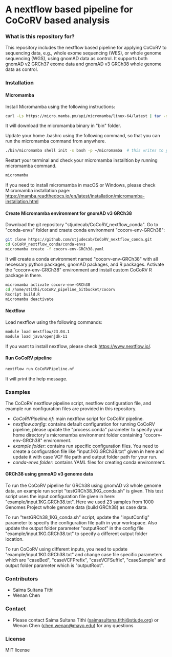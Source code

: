 # A nextflow based pipeline for CoCoRV based analysis #

### What is this repository for? ###
This repository includes the nextflow based pipeline for applying CoCoRV to sequencing data, e.g., whole exome sequencing (WES), or whole genome sequencing (WGS), using gnomAD data as control. It supports both gnomAD v2 GRCh37 exome data and gnomAD v3 GRCh38 whole genome data as control.    

### Installation ###
#### Micromamba ####
Install Micromamba using the following instructions:
```bash
curl -Ls https://micro.mamba.pm/api/micromamba/linux-64/latest | tar -xvj bin/micromamba
```
It will download the micromamba binary in "bin" folder.

Update your home .bashrc using the following command, so that you can run the micromamba command from anywhere.
```bash
./bin/micromamba shell init -s bash -p ~/micromamba  # this writes to your home .bashrc file and creates a micromamba folder in your home directory which will contain all of your conda environments created by micromamba
```
Restart your terminal and check your micromamba installtion by running micromamba command.
```bash
micromamba
```

If you need to install micromamba in macOS or Windows, please check Micromamba installation page: https://mamba.readthedocs.io/en/latest/installation/micromamba-installation.html

#### Create Micromamba environment for gnomAD v3 GRCh38 ####
Download the git repository "stjudecab/CoCoRV_nextflow_conda". Go to "conda-envs" folder and craete conda environment "cocorv-env-GRCh38":
```bash
git clone https://github.com/stjudecab/CoCoRV_nextflow_conda.git
cd CoCoRV_nextflow_conda/conda-envs
micromamba create -f cocorv-env-GRCh38.yaml
```
It will create a conda environment named "cocorv-env-GRCh38" with all necessary python packages, gnomAD packages, and R packages. 
Activate the "cocorv-env-GRCh38" environment and install custom CoCoRV R package in there.
```bash
micromamba activate cocorv-env-GRCh38
cd /home/stithi/CoCoRV_pipeline_bitbucket/cocorv
Rscript build.R
micromamba deactivate
```

#### Nextflow ####
Load nextflow using the following commands:
```bash
module load nextflow/23.04.1
module load java/openjdk-11
```
If you want to install nextflow, please check https://www.nextflow.io/.

#### Run CoCoRV pipeline ####
```bash
nextflow run CoCoRVPipeline.nf
```
It will print the help message.

### Examples ###
The CoCoRV nextflow pipeline script, nextflow configuration file, and example run configuration files are provided in this repository.

* *CoCoRVPipeline.nf*: main nextflow script for CoCoRV pipeline.
* *nextflow.config*: contains default configuration for running CoCoRV pipeline, please update the "process.conda" parameter to specify your home directory's micromamba environment folder containing "cocorv-env-GRCh38" environment.
* *example folder*: contains run specific configuration files. You need to create a configuration file like "input.1KG.GRCh38.txt" given in here and update it with case VCF file path and output folder path for your run.
* *conda-envs folder*: contains YAML files for creating conda environment.

#### GRCh38 using gnmoAD v3 genome data ####
To run the CoCoRV pipeline for GRCh38 using gnomAD v3 whole genome data, an example run script "testGRCh38_1KG_conda.sh" is given. This test script uses the input configuration file given in here: "example/input.1KG.GRCh38.txt". Here we used 23 samples from 1000 Genomes Project whole genome data (build GRCh38) as case data.

To run "testGRCh38_1KG_conda.sh" script, update the "inputConfig" parameter to specify the configuration file path in your workspace. Also update the output folder parameter "outputRoot" in the config file "example/input.1KG.GRCh38.txt" to specify a different output folder location.

To run CoCoRV using different inputs, you need to update "example/input.1KG.GRCh38.txt" and change case file specific parameters which are "caseBed", "caseVCFPrefix", "caseVCFSuffix", "caseSample" and output folder parameter which is "outputRoot".

### Contributors ###
* Saima Sultana Tithi
* Wenan Chen

### Contact ###
* Please contact Saima Sultana Tithi (saimasultana.tithi@stjude.org) or Wenan Chen (chen.wenan@mayo.edu) for any questions

### License ###
MIT license
